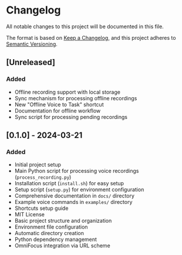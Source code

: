 # Changelog

All notable changes to this project will be documented in this file.

The format is based on [Keep a Changelog](https://keepachangelog.com/en/1.0.0/),
and this project adheres to [Semantic Versioning](https://semver.org/spec/v2.0.0.html).

## [Unreleased]

### Added
- Offline recording support with local storage
- Sync mechanism for processing offline recordings
- New "Offline Voice to Task" shortcut
- Documentation for offline workflow
- Sync script for processing pending recordings

## [0.1.0] - 2024-03-21

### Added
- Initial project setup
- Main Python script for processing voice recordings (`process_recording.py`)
- Installation script (`install.sh`) for easy setup
- Setup script (`setup.py`) for environment configuration
- Comprehensive documentation in `docs/` directory
- Example voice commands in `examples/` directory
- Shortcuts setup guide
- MIT License
- Basic project structure and organization
- Environment file configuration
- Automatic directory creation
- Python dependency management
- OmniFocus integration via URL scheme 